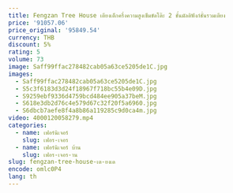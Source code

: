 ```yaml
---
title: Fengzan Tree House เตียงเด็กครึ่งความสูงเข็มขัดโต๊ะ 2 ชั้นมัลติฟังก์ชั่นรวมเตียง
price: '91057.06'
price_original: '95849.54'
currency: THB
discount: 5%
rating: 5
volume: 73
image: Saff99ffac278482cab05a63ce5205de1C.jpg
images:
  - Saff99ffac278482cab05a63ce5205de1C.jpg
  - S5c3f6183d3d24f18967f718bc55b4e09D.jpg
  - S9259ebf9336d4759bcd484ee905a37beM.jpg
  - S618e3db2d76c4e579d67c32f20f5a6960.jpg
  - S6dbcb7aefe8f4a8b86a119285c9d0ca4m.jpg
video: 4000120058279.mp4
categories:
  - name: เฟอร์นิเจอร์
    slug: เฟอร-เจอร
  - name: เฟอร์นิเจอร์ บ้าน
    slug: เฟอร-เจอร-าน
slug: fengzan-tree-house-เต-ยงเด
encode: omlc0P4
lang: th
---
```

  